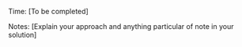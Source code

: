 Time: [To be completed]

Notes:
[Explain your approach and anything particular of note in your solution]
